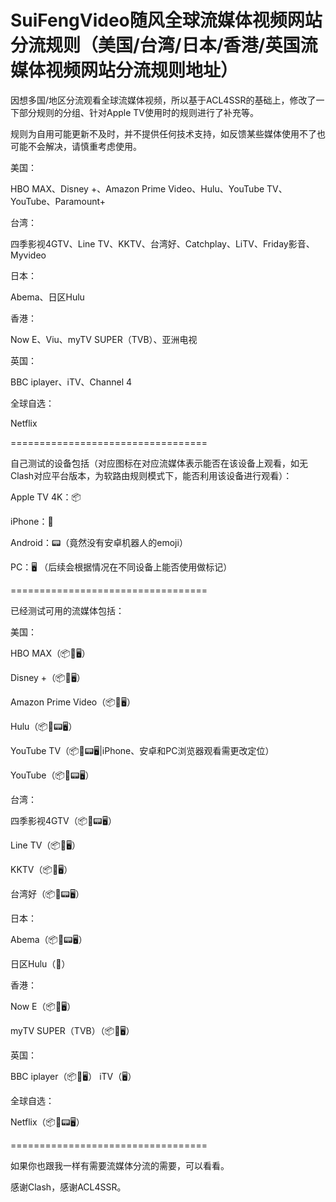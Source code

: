# SuiFengVideo随风全球流媒体视频网站分流规则（美国/台湾/日本/香港/英国流媒体视频网站分流规则地址）

因想多国/地区分流观看全球流媒体视频，所以基于ACL4SSR的基础上，修改了一下部分规则的分组、针对Apple TV使用时的规则进行了补充等。

规则为自用可能更新不及时，并不提供任何技术支持，如反馈某些媒体使用不了也可能不会解决，请慎重考虑使用。

美国：

HBO MAX、Disney +、Amazon Prime Video、Hulu、YouTube TV、YouTube、Paramount+

台湾：

四季影视4GTV、Line TV、KKTV、台湾好、Catchplay、LiTV、Friday影音、Myvideo

日本：

Abema、日区Hulu

香港：

Now E、Viu、myTV SUPER（TVB）、亚洲电视

英国：

BBC iplayer、iTV、Channel 4

全球自选：

Netflix

==================================

自己测试的设备包括（对应图标在对应流媒体表示能否在该设备上观看，如无Clash对应平台版本，为软路由规则模式下，能否利用该设备进行观看）：

Apple TV 4K：📦

iPhone：📱

Android：📟（竟然没有安卓机器人的emoji）

PC：🖥️
（后续会根据情况在不同设备上能否使用做标记）

==================================

已经测试可用的流媒体包括：

美国：

HBO MAX（📦📱🖥️）

Disney +（📦📱🖥️）

Amazon Prime Video（📦📱🖥️）

Hulu（📦📱📟🖥️）

YouTube TV（📦📱📟🖥️|iPhone、安卓和PC浏览器观看需更改定位）

YouTube（📦📱📟🖥️）

台湾：

四季影视4GTV（📦📱📟🖥️）

Line TV（📦📱🖥️）

KKTV（📦📱🖥️）

台湾好（📦📱📟🖥️）

日本：

Abema（📦📱📟🖥️）

日区Hulu（📱）

香港：

Now E（📦📱🖥️）

myTV SUPER（TVB）（📦📱🖥️）

英国：

BBC iplayer（📦📱🖥️）
iTV（🖥️）

全球自选：

Netflix（📦📱📟🖥️）

==================================

如果你也跟我一样有需要流媒体分流的需要，可以看看。

感谢Clash，感谢ACL4SSR。
